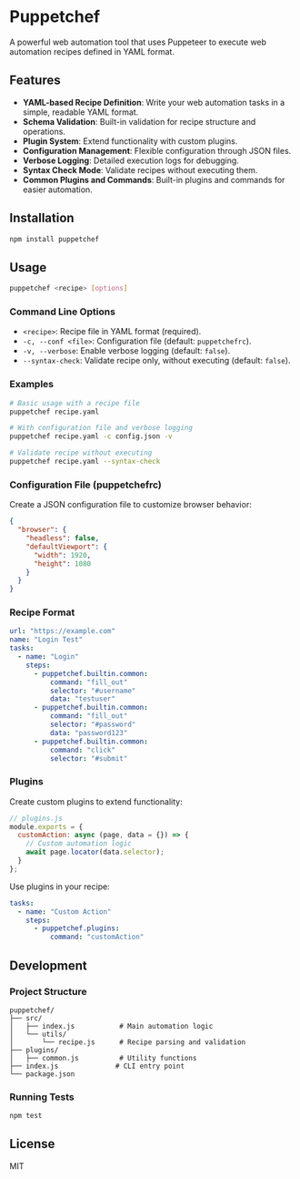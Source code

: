 # Puppetchef

A powerful web automation tool that uses Puppeteer to execute web automation recipes defined in YAML format.

## Features

- **YAML-based Recipe Definition**: Write your web automation tasks in a simple, readable YAML format.
- **Schema Validation**: Built-in validation for recipe structure and operations.
- **Plugin System**: Extend functionality with custom plugins.
- **Configuration Management**: Flexible configuration through JSON files.
- **Verbose Logging**: Detailed execution logs for debugging.
- **Syntax Check Mode**: Validate recipes without executing them.
- **Common Plugins and Commands**: Built-in plugins and commands for easier automation.

## Installation

```bash
npm install puppetchef
```

## Usage

```bash
puppetchef <recipe> [options]
```

### Command Line Options

- `<recipe>`: Recipe file in YAML format (required).
- `-c, --conf <file>`: Configuration file (default: `puppetchefrc`).
- `-v, --verbose`: Enable verbose logging (default: `false`).
- `--syntax-check`: Validate recipe only, without executing (default: `false`).

### Examples

```bash
# Basic usage with a recipe file
puppetchef recipe.yaml

# With configuration file and verbose logging
puppetchef recipe.yaml -c config.json -v

# Validate recipe without executing
puppetchef recipe.yaml --syntax-check
```

### Configuration File (puppetchefrc)

Create a JSON configuration file to customize browser behavior:

```json
{
  "browser": {
    "headless": false,
    "defaultViewport": {
      "width": 1920,
      "height": 1080
    }
  }
}
```

### Recipe Format

```yaml
url: "https://example.com"
name: "Login Test"
tasks:
  - name: "Login"
    steps:
      - puppetchef.builtin.common:
          command: "fill_out"
          selector: "#username"
          data: "testuser"
      - puppetchef.builtin.common:
          command: "fill_out"
          selector: "#password"
          data: "password123"
      - puppetchef.builtin.common:
          command: "click"
          selector: "#submit"
```

### Plugins

Create custom plugins to extend functionality:

```javascript
// plugins.js
module.exports = {
  customAction: async (page, data = {}) => {
    // Custom automation logic
    await page.locator(data.selector);
  }
};
```

Use plugins in your recipe:

```yaml
tasks:
  - name: "Custom Action"
    steps:
      - puppetchef.plugins:
          command: "customAction"
```

## Development

### Project Structure

```
puppetchef/
├── src/
│   ├── index.js           # Main automation logic
│   └── utils/
│       └── recipe.js      # Recipe parsing and validation
├── plugins/
│   ├── common.js          # Utility functions
├── index.js              # CLI entry point
└── package.json
```

### Running Tests

```bash
npm test
```

## License

MIT
